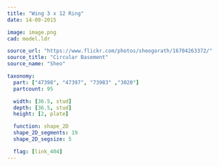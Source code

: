 ```yaml
---
title: "Wing 3 x 12 Ring"
date: 14-09-2015

image: image.png
cad: model.ldr

source_url: "https://www.flickr.com/photos/sheogorath/16704263372/"
source_title: "Circular Basement"
source_name: "Sheo"

taxonomy:
  part: ["47398", "47397", "73983" ,"3020"]
  partcount: 95

  width: [36.5, stud]
  depth: [36.5, stud]
  height: [2, plate]

  function: shape_2D
  shape_2D_segments: 19
  shape_2D_segsize: 5

  flag: [link_404]
---
```

